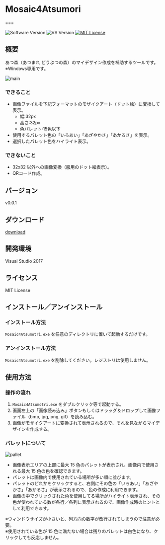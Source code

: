 # Mosaic4Atsumori
===

![Software Version](http://img.shields.io/badge/Version-v0.0.1-green.svg?style=flat)
![VS Version](http://img.shields.io/badge/VisualStudio-2017-blue.svg?style=flat)
[![MIT License](http://img.shields.io/badge/license-MIT-blue.svg?style=flat)](LICENSE)

## 概要
あつ森（あつまれ どうぶつの森）のマイデザイン作成を補助するツールです。  
※Windows専用です。

![main](https://user-images.githubusercontent.com/18702413/79063578-876e7080-7cdd-11ea-8487-713fc93fb072.png)

### できること
- 画像ファイルを下記フォーマットのモザイクアート（ドット絵）に変換して表示。
    - 幅:32px
    - 高さ:32px
    - 色パレット:15色以下
- 使用するパレット色の「いろあい」「あざやかさ」「あかるさ」を表示。
- 選択したパレット色をハイライト表示。

### できないこと
- 32x32 以外への画像変換（服用のドット絵表示）。
- QRコード作成。

## バージョン
v0.0.1

## ダウンロード
[download](https://github.com/mat2umoto/Mosaic4Atsumori/releases/download/v0.0.1/Mosaic4Atsumori.zip)

## 開発環境
Visual Studio 2017

## ライセンス
MIT License

## インストール／アンインストール
### インストール方法
`Mosaic4Atsumotri.exe` を任意のディレクトリに置いて起動するだけです。  

### アンインストール方法
`Mosaic4Atsumotri.exe` を削除してください。レジストリは使用しません。

## 使用方法
### 操作の流れ
1. `Mosaic4Atsumotri.exe` をダブルクリック等で起動する。
2. 画面左上の「画像読み込み」ボタンもしくはドラッグ＆ドロップして画像ファイル（bmp, jpg, png, gif）を読み込む。
3. 画像がモザイクアートに変換されて表示されるので、それを見ながらマイデザインを作成する。

### パレットについて

![pallet](https://user-images.githubusercontent.com/18702413/79063581-889f9d80-7cdd-11ea-8308-fad304efcc6a.png)

- 画像表示エリアの上部に最大 15 色のパレットが表示され、画像内で使用される最大 15 色の色を確認できます。  
- パレットは画像内で使用されている場所が多い順に並びます。  
- パレットのどれかをクリックすると、右側にその色の「いろあい」「あざやかさ」「あかるさ」が表示されるので、色の作成に利用できます。  
- 画像の中でクリックされた色を使用してる場所がハイライト表示され、その色が使われている数が各行／各列に表示されるので、画像作成時のヒントとして利用できます。  

※ウィンドウサイズが小さいと、列方向の数字が改行されてしまうので注意が必要。  
※使用されている色が 15 色に満たない場合は残りのパレットは白色になり、クリックしても反応しません。

